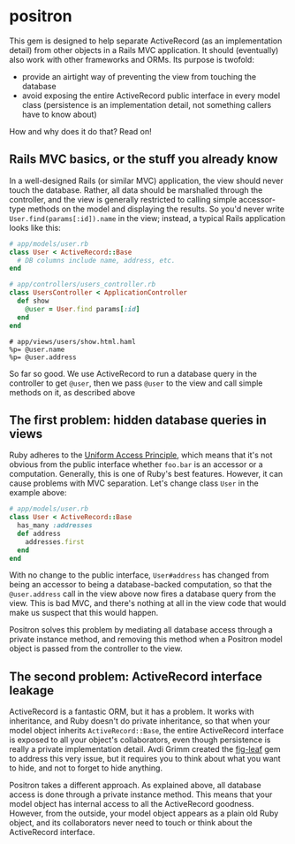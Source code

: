 positron
========

This gem is designed to help separate ActiveRecord (as an implementation detail) from other objects in a Rails MVC application. It should (eventually) also work with other frameworks and ORMs. Its purpose is twofold:
* provide an airtight way of preventing the view from touching the database
* avoid exposing the entire ActiveRecord public interface in every model class (persistence is an implementation detail, not something callers have to know about)

How and why does it do that? Read on!

## Rails MVC basics, or the stuff you already know

In a well-designed Rails (or similar MVC) application, the view should never touch the database. Rather, all data should be marshalled through the controller, and the view is generally restricted to calling simple accessor-type methods on the model and displaying the results. So you'd never write `User.find(params[:id]).name` in the view; instead, a typical Rails application looks like this:

```ruby
# app/models/user.rb
class User < ActiveRecord::Base
  # DB columns include name, address, etc.
end
```

```ruby
# app/controllers/users_controller.rb
class UsersController < ApplicationController
  def show
    @user = User.find params[:id]
  end
end
```

```haml
# app/views/users/show.html.haml
%p= @user.name
%p= @user.address
```

So far so good. We use ActiveRecord to run a database query in the controller to get `@user`, then we pass `@user` to the view and call simple methods on it, as described above

## The first problem: hidden database queries in views

Ruby adheres to the [Uniform Access Principle](http://en.wikipedia.org/wiki/Uniform_access_principle), which means that it's not obvious from the public interface whether `foo.bar` is an accessor or a computation. Generally, this is one of Ruby's best features. However, it can cause problems with MVC separation. Let's change class `User` in the example above:
```ruby
# app/models/user.rb
class User < ActiveRecord::Base
  has_many :addresses
  def address
    addresses.first
  end
end
```
With no change to the public interface, `User#address` has changed from being an accessor to being a database-backed computation, so that the `@user.address` call in the view above now fires a database query from the view. This is bad MVC, and there's nothing at all in the view code that would make us suspect that this would happen.

Positron solves this problem by mediating all database access through a private instance method, and removing this method when a Positron model object is passed from the controller to the view.

## The second problem: ActiveRecord interface leakage

ActiveRecord is a fantastic ORM, but it has a problem. It works with inheritance, and Ruby doesn't do private inheritance, so that when your model object inherits `ActiveRecord::Base`, the entire ActiveRecord interface is exposed to all your object's collaborators, even though persistence is really a private implementation detail. Avdi Grimm created the [fig-leaf](https://github.com/objects-on-rails/fig-leaf) gem to address this very issue, but it requires you to think about what you want to hide, and not to forget to hide anything.

Positron takes a different approach. As explained above, all database access is done through a private instance method. This means that your model object has internal access to all the ActiveRecord goodness. However, from the outside, your model object appears as a plain old Ruby object, and its collaborators never need to touch or think about the ActiveRecord interface.